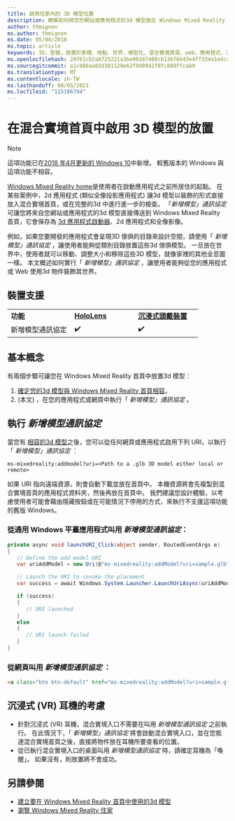 ```yaml
---
title: 啟用住家內的 3D 模型位置
description: 瞭解如何將您的網站或應用程式的3d 模型放在 Windows Mixed Reality 首頁。
author: thmignon
ms.author: thmignon
ms.date: 05/04/2018
ms.topic: article
keywords: 3D，型號，放置於家裡、地點、世界、模型化、混合實境首頁、web、應用程式、混合現實耳機、windows mixed reality 耳機、虛擬實境耳機
ms.openlocfilehash: 29761cb2a8725221a3be90187488cb13bf6643e4ff334a1edca73e633e7b1d4c
ms.sourcegitcommit: a1c086aa83d381129e62f9d8942f0fc889ffcab0
ms.translationtype: MT
ms.contentlocale: zh-TW
ms.lasthandoff: 08/05/2021
ms.locfileid: "115186794"
---
```

# <a name="enable-placement-of-3d-models-in-the-mixed-reality-home"></a>在混合實境首頁中啟用 3D 模型的放置

> [!NOTE]
> 這項功能已在[2018 年4月更新的 Windows 10](/windows/mixed-reality/enthusiast-guide/release-notes-april-2018)中新增。 較舊版本的 Windows 與這項功能不相容。

[Windows Mixed Reality home](../discover/navigating-the-windows-mixed-reality-home.md)是使用者在啟動應用程式之前所居住的起點。 在某些案例中，2d 應用程式 (類似全像投影應用程式) 讓3d 模型以裝飾的形式直接放入混合實境首頁，或在完整的3d 中進行進一步的檢查。 「*新增模型」通訊協定* 可讓您將來自您網站或應用程式的3d 模型直接傳送到 Windows Mixed Reality 首頁，它會保存為 [3d 應用程式啟動器](3d-app-launcher-design-guidance.md)、2d 應用程式和全像影像。 

例如，如果您要開發的應用程式會呈現3D 傢俱的目錄來設計空間，請使用「 *新增模型」通訊協定* ，讓使用者能夠從類別目錄放置這些3d 傢俱模型。 一旦放在世界中，使用者就可以移動、調整大小和移除這些3D 模型，就像家裡的其他全息圖一樣。 本文概述如何實行「 *新增模型」通訊協定* ，讓使用者能夠從您的應用程式或 Web 使用3d 物件裝飾其世界。

## <a name="device-support"></a>裝置支援

<table>
    <colgroup>
    <col width="33%" />
    <col width="33%" />
    <col width="33%" />
    </colgroup>
    <tr>
        <td><strong>功能</strong></td>
        <td><a href="/hololens/hololens1-hardware"><strong>HoloLens</strong></a></td>
        <td><a href="../discover/immersive-headset-hardware-details.md"><strong>沉浸式頭戴裝置</strong></a></td>
    </tr>
     <tr>
        <td>新增模型通訊協定</td>
        <td>✔️</td>
        <td>✔️</td>
    </tr>
</table>

## <a name="the-basics"></a>基本概念

有兩個步驟可讓您在 Windows Mixed Reality 首頁中放置3d 模型：
1. [確定您的3d 模型與 Windows Mixed Reality 首頁相容](creating-3d-models-for-use-in-the-windows-mixed-reality-home.md)。
2.  (本文) ，在您的應用程式或網頁中執行「 *新增模型」通訊協定* 。

## <a name="implementing-the-add-model-protocol"></a>執行 *新增模型通訊協定*

當您有 [相容的3d 模型](creating-3d-models-for-use-in-the-windows-mixed-reality-home.md)之後，您可以從任何網頁或應用程式啟用下列 URI，以執行「 *新增模型」通訊協定* ：

```
ms-mixedreality:addmodel?uri=<Path to a .glb 3D model either local or remote>
```

如果 URI 指向遠端資源，則會自動下載並放在首頁中。 本機資源將會先複製到混合實境首頁的應用程式資料夾，然後再放在首頁中。 我們建議您設計體驗，以考慮使用者可能會藉由隱藏按鈕或在可能情況下停用的方式，來執行不支援這項功能的舊版 Windows。 

### <a name="invoking-the-add-model-protocol-from-a-universal-windows-platform-app"></a>從通用 Windows 平臺應用程式叫用 *新增模型通訊協定*：

```C#
private async void launchURI_Click(object sender, RoutedEventArgs e)
{
   // Define the add model URI
   var uriAddModel = new Uri(@"ms-mixedreality:addModel?uri=sample.glb");

   // Launch the URI to invoke the placement
   var success = await Windows.System.Launcher.LaunchUriAsync(uriAddModel);

   if (success)
   {
      // URI launched
   }
   else
   {
      // URI launch failed
   }
}
```

### <a name="invoking-the-add-model-protocol-from-a-webpage"></a>從網頁叫用 *新增模型通訊協定* ：

```html
<a class="btn btn-default" href="ms-mixedreality:addModel?uri=sample.glb"> Place 3D Model </a>
```

## <a name="considerations-for-immersive-vr-headsets"></a>沉浸式 (VR) 耳機的考慮

* 針對沉浸式 (VR) 耳機，混合實境入口不需要在叫用 *新增模型通訊協定* 之前執行。 在此情況下，「 *新增模型」通訊協定* 將會啟動混合實境入口，並在您抵達混合實境首頁之後，直接將物件放在耳機所要查看的位置。 
* 從已執行混合實境入口的桌面叫用 *新增模型通訊協定* 時，請確定耳機為「喚醒」。 如果沒有，則放置將不會成功。 

## <a name="see-also"></a>另請參閱

* [建立要在 Windows Mixed Reality 首頁中使用的3d 模型](creating-3d-models-for-use-in-the-windows-mixed-reality-home.md)
* [瀏覽 Windows Mixed Reality 住家](../discover/navigating-the-windows-mixed-reality-home.md)